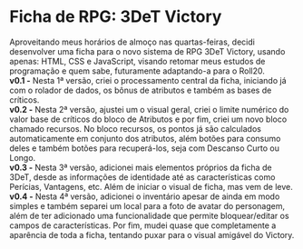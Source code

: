 # Ficha de RPG: 3DeT Victory
Aproveitando meus horários de almoço nas quartas-feiras, decidi desenvolver uma ficha para o novo sistema de RPG 3DeT Victory, usando apenas: HTML, CSS e JavaScript, visando retomar meus estudos de programação e quem sabe, futuramente adaptando-a para o Roll20.<br>
<b>v0.1 -</b> Nesta 1ª versão, criei o processamento central da ficha, iniciando já com o rolador de dados, os bônus de atributos e também as bases de críticos.<br>
<b>v0.2 -</b> Nesta 2ª versão, ajustei um o visual geral, criei o limite numérico do valor base de críticos do bloco de Atributos e por fim, criei um novo bloco chamado recursos. No bloco recursos, os pontos já são calculados automaticamente em conjunto dos atributos, além botões para consumo deles e também botões para recuperá-los, seja com Descanso Curto ou Longo.<br>
<b>v0.3 -</b> Nesta 3ª versão, adicionei mais elementos próprios da ficha de 3DeT, desde as informações de identidade até as características como Perícias, Vantagens, etc. Além de iniciar o visual de ficha, mas vem de leve.<br>
<b>v0.4 -</b> Nesta 4ª versão, adicionei o inventário apesar de ainda em modo simples e também separei um local para a foto de avatar do personagem, além de ter adicionado uma funcionalidade que permite bloquear/editar os campos de características. Por fim, mudei quase que completamente a aparência de toda a ficha, tentando puxar para o visual amigável do Victory.
